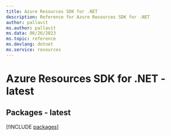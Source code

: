 ```yaml
---
title: Azure Resources SDK for .NET
description: Reference for Azure Resources SDK for .NET
author: pallavit
ms.author: pallavit
ms.data: 06/26/2023
ms.topic: reference
ms.devlang: dotnet
ms.service: resources
---
```

# Azure Resources SDK for .NET - latest
## Packages - latest
[!INCLUDE [packages](resources-index.md)]